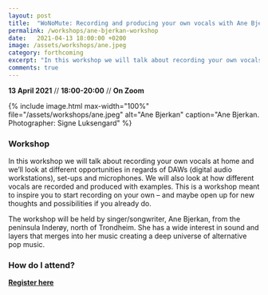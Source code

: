 ```yaml
---
layout: post
title:  "WoNoMute: Recording and producing your own vocals with Ane Bjerkan"
permalink: /workshops/ane-bjerkan-workshop
date:   2021-04-13 18:00:00 +0200
image: /assets/workshops/ane.jpeg
category: forthcoming
excerpt: "In this workshop we will talk about recording your own vocals at home and we’ll look at different opportunities in regards of DAWs (digital audio workstations), set-ups and microphones. The workshop will be held on Zoom."
comments: true
---
```


**13 April 2021** // **18:00-20:00** // **On Zoom** 

{% include image.html
max-width="100%" file="/assets/workshops/ane.jpeg" alt="Ane Bjerkan"
caption="Ane Bjerkan. Photographer: Signe Luksengard" %}

### Workshop

In this workshop we will talk about recording your own vocals at home and we’ll look at different opportunities in regards of DAWs (digital audio workstations), set-ups and microphones. We will also look at how different vocals are recorded and produced with examples. This is a workshop meant to inspire you to start recording on your own – and maybe open up for new thoughts and possibilities if you already do.

The workshop will be held by singer/songwriter, Ane Bjerkan, from the peninsula Inderøy, north of Trondheim. She has a wide interest in sound and layers that merges into her music creating a deep universe of alternative pop music.


### How do I attend?
<strong><a href="https://nettskjema.no/a/192767#/page/1">Register here</a></strong></p>
